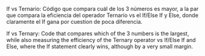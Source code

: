 If vs Ternario: Código que compara cuál de los 3 números es mayor, a la par que compara la eficiencia del operador Ternario vs el If/Else If y Else, donde claramente el If gana por cuestion de poca diferencia.

If vs Ternary: Code that compares which of the 3 numbers is the largest, while also measuring the efficiency of the Ternary operator vs If/Else If and Else, where the If statement clearly wins, although by a very small margin.
